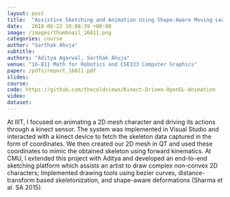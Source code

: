 ```yaml
---
layout: post
title:  "Assistive Sketching and Animation Using Shape-Aware Moving Least Squares Deformations and Kinect based 2-D Mesh Animation"
date:   2018-06-22 18:08:39 +00:00
image: /images/thumbnail_16811.png
categories: course
author: "Sarthak Ahuja"
subtitle: 
authors: "Aditya Agarwal, Sarthak Ahuja"
venue: "16-811 Math for Robotics and CSE333 Computer Graphics"
paper: /pdfs/report_16811.pdf
slides: 
course: 
code: https://github.com/thecoldviews/Kinect-Driven-OpenGL-Animation
video:
dataset: 
---
```

At IIIT, I focused on animating a 2D mesh character and driving its actions through a kinect sensor. The system was implemented in Visual Studio and interacted with a kinect device to fetch the skeleton data captured in the form of coordinates. We then created our 2D mesh in QT and used these coordinates to mimic the obtained skeleton using forward kinematics. At CMU, I extended this project with Aditya and developed an end-to-end sketching platform which assists an artist to draw complex non-convex 2D characters; Implemented drawing tools using bezier curves, distance-transform based skeletonization, and shape-aware deformations (Sharma et al. SA 2015).
